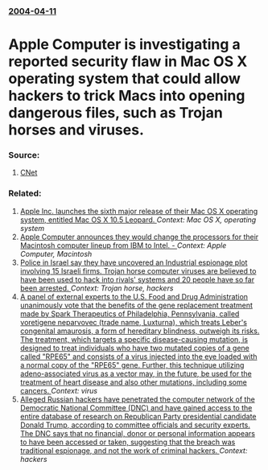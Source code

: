 ### [2004-04-11](/news/2004/04/11/index.md)

#  Apple Computer is investigating a reported security flaw in Mac OS X operating system that could allow hackers to trick Macs into opening dangerous files, such as Trojan horses and viruses. 




### Source:

1. [CNet](http://news.cnet.com/2100-1002_3-5189335.html?tag=nefd.top)

### Related:

1. [ Apple Inc. launches the sixth major release of their Mac OS X operating system, entitled Mac OS X 10.5 Leopard. ](/news/2007/10/26/apple-inc-launches-the-sixth-major-release-of-their-mac-os-x-operating-system-entitled-mac-os-x-10-5-leopard.md) _Context: Mac OS X, operating system_
2. [ Apple Computer announces they would change the processors for their Macintosh computer lineup from IBM to Intel. - ](/news/2005/06/6/apple-computer-announces-they-would-change-the-processors-for-their-macintosh-computer-lineup-from-ibm-to-intel.md) _Context: Apple Computer, Macintosh_
3. [ Police in Israel say they have uncovered an Industrial espionage plot involving 15 Israeli firms. Trojan horse computer viruses are believed to have been used to hack into rivals' systems and 20 people have so far been arrested. ](/news/2005/05/31/police-in-israel-say-they-have-uncovered-an-industrial-espionage-plot-involving-15-israeli-firms-trojan-horse-computer-viruses-are-believe.md) _Context: Trojan horse, hackers_
4. [A panel of external experts to the U.S. Food and Drug Administration unanimously vote that the benefits of the gene replacement treatment made by Spark Therapeutics of Philadelphia, Pennsylvania, called voretigene neparvovec (trade name, Luxturna), which treats Leber's congenital amaurosis, a form of hereditary blindness, outweigh its risks. The treatment, which targets a specific disease-causing mutation, is designed to treat individuals who have two mutated copies of a gene called "RPE65" and consists of a virus injected into the eye loaded with a normal copy of the "RPE65" gene. Further, this technique utilizing adeno-associated virus as a vector may, in the future, be used for the treatment of heart disease and also other mutations, including some cancers. ](/news/2017/10/12/a-panel-of-external-experts-to-the-u-s-food-and-drug-administration-unanimously-vote-that-the-benefits-of-the-gene-replacement-treatment-ma.md) _Context: virus_
5. [Alleged Russian hackers have penetrated the computer network of the Democratic National Committee (DNC) and have gained access to the entire database of research on Republican Party presidential candidate Donald Trump, according to committee officials and security experts. The DNC says that no financial, donor or personal information appears to have been accessed or taken, suggesting that the breach was traditional espionage, and not the work of criminal hackers. ](/news/2016/06/14/alleged-russian-hackers-have-penetrated-the-computer-network-of-the-democratic-national-committee-dnc-and-have-gained-access-to-the-entire.md) _Context: hackers_
